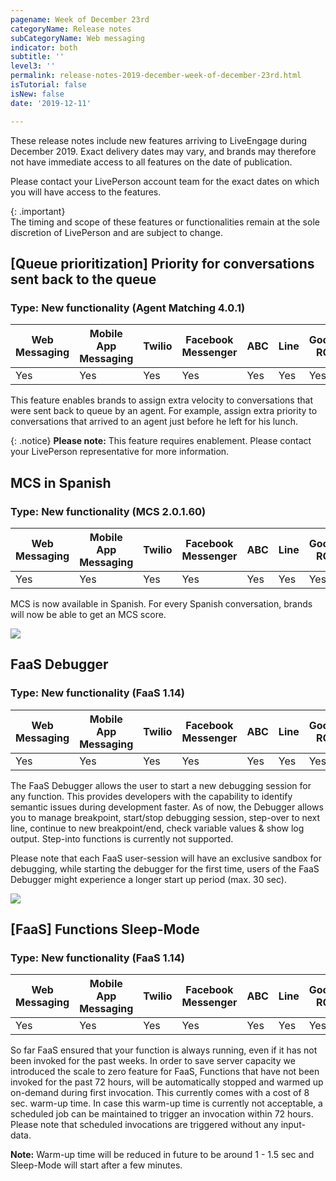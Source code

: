 ```yaml
---
pagename: Week of December 23rd
categoryName: Release notes
subCategoryName: Web messaging
indicator: both
subtitle: ''
level3: ''
permalink: release-notes-2019-december-week-of-december-23rd.html
isTutorial: false
isNew: false
date: '2019-12-11'

---
```

These release notes include new features arriving to LiveEngage during December 2019. Exact delivery dates may vary, and brands may therefore not have immediate access to all features on the date of publication.

Please contact your LivePerson account team for the exact dates on which you will have access to the features.

{: .important}  
The timing and scope of these features or functionalities remain at the sole discretion of LivePerson and are subject to change.

## [Queue prioritization] Priority for conversations sent back to the queue

### Type: New functionality (Agent Matching 4.0.1)

<div class="tablecontainer">
<table class="releasenotes">
<thead>
<tr class="categoryrow">
<th>Web Messaging</th>
<th>Mobile App Messaging</th>
<th>Twilio</th>
<th>Facebook Messenger</th>
<th>ABC</th>
<th>Line</th>
<th>Google RCS</th>
<th>Google My Business</th>
<th>WhatsApp Business</th>
<th>CM</th>
<th>WeChat</th>
<th>Chat</th>
</tr>
</thead>
<tbody>
<tr>
<td>Yes</td>
<td>Yes</td>
<td>Yes</td>
<td>Yes</td>
<td>Yes</td>
<td>Yes</td>
<td>Yes</td>
<td>Yes</td>
<td>Yes</td>
<td>Yes</td>
<td>Yes</td>
<td>No</td>
</tr>
</tbody>
</table>
</div>

This feature enables brands to assign extra velocity to conversations that were sent back to queue by an agent. For example, assign extra priority to conversations that arrived to an agent just before he left for his lunch.

{: .notice}
**Please note:** This feature requires enablement. Please contact your LivePerson representative for more information. 

## MCS in Spanish

### Type: New functionality (MCS 2.0.1.60)

<div class="tablecontainer">
<table class="releasenotes">
<thead>
<tr class="categoryrow">
<th>Web Messaging</th>
<th>Mobile App Messaging</th>
<th>Twilio</th>
<th>Facebook Messenger</th>
<th>ABC</th>
<th>Line</th>
<th>Google RCS</th>
<th>Google My Business</th>
<th>WhatsApp Business</th>
<th>CM</th>
<th>WeChat</th>
<th>Chat</th>
</tr>
</thead>
<tbody>
<tr>
<td>Yes</td>
<td>Yes</td>
<td>Yes</td>
<td>Yes</td>
<td>Yes</td>
<td>Yes</td>
<td>Yes</td>
<td>Yes</td>
<td>Yes</td>
<td>Yes</td>
<td>Yes</td>
<td>Yes</td>
</tr>
</tbody>
</table>
</div>

MCS is now available in Spanish. For every Spanish conversation, brands will now be able to get an MCS score.

![](//ce-sr.s3.eu-west-1.amazonaws.com/knowledge/img/week-of-december-23rd-1.png)

## FaaS Debugger

### Type: New functionality (FaaS 1.14)

<div class="tablecontainer">
<table class="releasenotes">
<thead>
<tr class="categoryrow">
<th>Web Messaging</th>
<th>Mobile App Messaging</th>
<th>Twilio</th>
<th>Facebook Messenger</th>
<th>ABC</th>
<th>Line</th>
<th>Google RCS</th>
<th>Google My Business</th>
<th>WhatsApp Business</th>
<th>CM</th>
<th>WeChat</th>
<th>Chat</th>
</tr>
</thead>
<tbody>
<tr>
<td>Yes</td>
<td>Yes</td>
<td>Yes</td>
<td>Yes</td>
<td>Yes</td>
<td>Yes</td>
<td>Yes</td>
<td>Yes</td>
<td>Yes</td>
<td>N/A</td>
<td>Yes</td>
<td>Yes</td>
</tr>
</tbody>
</table>
</div>

The FaaS Debugger allows the user to start a new debugging session for any function. This provides developers with the capability to identify semantic issues during development faster.
As of now, the Debugger allows you to manage breakpoint, start/stop debugging session, step-over to next line, continue to new breakpoint/end, check variable values & show log output. Step-into functions is currently not supported.

Please note that each FaaS user-session will have an exclusive sandbox for debugging, while starting the debugger for the first time, users of the FaaS Debugger might experience a longer start up period (max. 30 sec).

![](//ce-sr.s3.eu-west-1.amazonaws.com/knowledge/img/week-of-december-23rd-2.png)

## [FaaS] Functions Sleep-Mode

### Type: New functionality (FaaS 1.14)

<div class="tablecontainer">
<table class="releasenotes">
<thead>
<tr class="categoryrow">
<th>Web Messaging</th>
<th>Mobile App Messaging</th>
<th>Twilio</th>
<th>Facebook Messenger</th>
<th>ABC</th>
<th>Line</th>
<th>Google RCS</th>
<th>Google My Business</th>
<th>WhatsApp Business</th>
<th>CM</th>
<th>WeChat</th>
<th>Chat</th>
</tr>
</thead>
<tbody>
<tr>
<td>Yes</td>
<td>Yes</td>
<td>Yes</td>
<td>Yes</td>
<td>Yes</td>
<td>Yes</td>
<td>Yes</td>
<td>Yes</td>
<td>Yes</td>
<td>N/A</td>
<td>Yes</td>
<td>Yes</td>
</tr>
</tbody>
</table>
</div>

So far FaaS ensured that your function is always running, even if it has not been invoked for the past weeks. In order to save server capacity we introduced the scale to zero feature for FaaS, Functions that have not been invoked for the past 72 hours, will be automatically stopped and warmed up on-demand during first invocation. This currently comes with a cost of 8 sec. warm-up time. In case this warm-up time is currently not acceptable, a scheduled job can be maintained to trigger an invocation within 72 hours. Please note that scheduled invocations are triggered without any input-data.

**Note:** Warm-up time will be reduced in future to be around 1 - 1.5 sec and Sleep-Mode will start after a few minutes.

